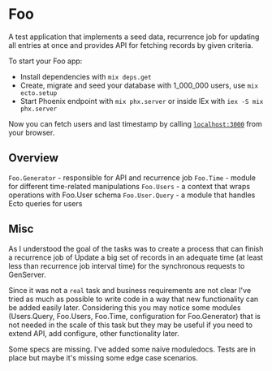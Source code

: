 # Foo
A test application that implements a seed data, recurrence job for updating all entries at once
and provides API for fetching records by given criteria.

To start your Foo app:

  * Install dependencies with `mix deps.get`
  * Create, migrate and seed your database with 1_000_000 users, use `mix ecto.setup`
  * Start Phoenix endpoint with `mix phx.server` or inside IEx with `iex -S mix phx.server`

Now you can fetch users and last timestamp by calling [`localhost:3000`](http://localhost:3000) from your browser.

## Overview

`Foo.Generator` - responsible for API and recurrence job
`Foo.Time` - module for different time-related manipulations
`Foo.Users` - a context that wraps operations with Foo.User schema
`Foo.User.Query` - a module that handles Ecto queries for users

## Misc
As I understood the goal of the tasks was to create a process that can finish a recurrence job of
Update a big set of records in an adequate time (at least less than recurrence job interval time) for the synchronous requests to GenServer.

Since it was not a `real` task and business requirements are not clear I've tried as
much as possible to write code in a way that new functionality can be added easily later.
Considering this you may notice some modules (Users.Query, Foo.Users, Foo.Time, configuration for Foo.Generator) that is not needed in the scale of this task
but they may be useful if you need to extend API, add configure, other functionality later.

Some specs are missing.
I've added some naive moduledocs.
Tests are in place but maybe it's missing some edge case scenarios.
